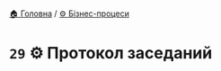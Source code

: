 ﻿[🏠 Головна](../../../README.MD) / [⚙️ Бізнес-процеси](../../README.MD) 

# `29` ⚙️ Протокол заседаний